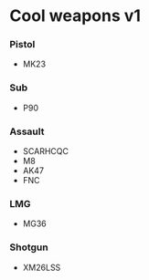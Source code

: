 # Cool weapons v1

### Pistol
- MK23

### Sub
- P90

### Assault
- SCARHCQC
- M8
- AK47
- FNC

### LMG
- MG36

### Shotgun
- XM26LSS